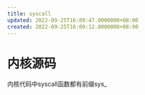 ```yaml
---
title: syscall
updated: 2022-09-25T16:09:47.0000000+08:00
created: 2022-09-25T16:09:12.0000000+08:00
---
```


# 内核源码
内核代码中syscall函数都有前缀sys\_

